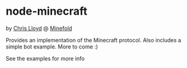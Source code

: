 # node-minecraft

by [Chris Lloyd](http://github.com/chrislloyd) @ [Minefold](https://minefold.com)

Provides an implementation of the Minecraft protocol. Also includes a simple bot example. More to come :)

See the examples for more info